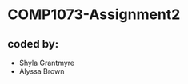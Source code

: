# COMP1073-Assignment2
<h2>coded by:</h2>
<ul>
<li>Shyla Grantmyre</li>
<li>Alyssa Brown</li>
</ul>
